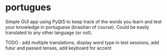 # portugues

Simple GUI app using PyQt5 to keep track of the words you learn and test your knowledge in portuguese (brasilian of course). Could be easily translated to any other language (or not).

TODO : add multiple translations, display word type in test sessions, add futur and passed tenses, add keyboard for accent 